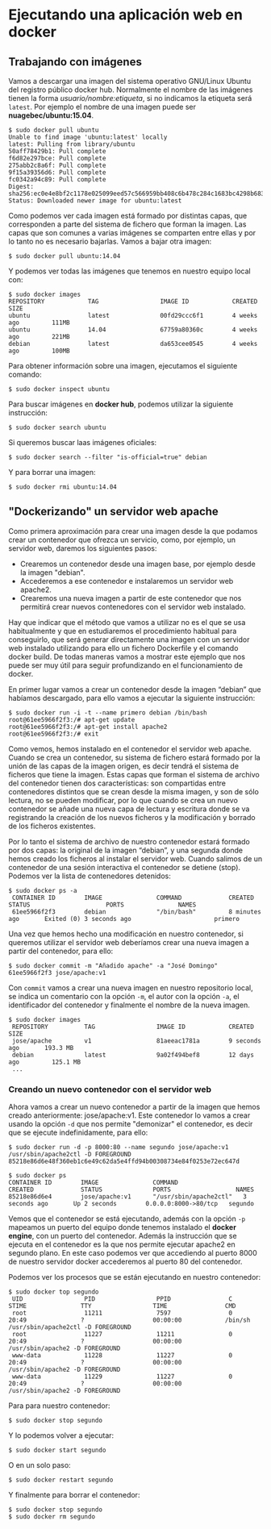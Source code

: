 # Ejecutando una aplicación web en docker

## Trabajando con imágenes

Vamos a descargar una imagen del sistema operativo GNU/Linux Ubuntu del registro público docker hub. Normalmente el nombre de las imágenes tienen la forma *usuario/nombre:etiqueta*, si no indicamos la etiqueta será `latest`. Por ejemplo el nombre de una imagen puede ser **nuagebec/ubuntu:15.04**.

	$ sudo docker pull ubuntu 
	Unable to find image 'ubuntu:latest' locally
	latest: Pulling from library/ubuntu
	50aff78429b1: Pull complete 
	f6d82e297bce: Pull complete 
	275abb2c8a6f: Pull complete 
	9f15a39356d6: Pull complete 
	fc0342a94c89: Pull complete 
	Digest: sha256:ec0e4e8bf2c1178e025099eed57c566959bb408c6b478c284c1683bc4298b683
	Status: Downloaded newer image for ubuntu:latest

Como podemos ver cada imagen está formado por distintas capas, que corresponden a parte del sistema de fichero que forman la imagen. Las capas que son comunes a varias imágenes se comparten entre ellas y por lo tanto no es necesario bajarlas. Vamos a bajar otra imagen:

	$ sudo docker pull ubuntu:14.04

Y podemos ver todas las imágenes que tenemos en nuestro equipo local con:

	$ sudo docker images
	REPOSITORY            TAG                 IMAGE ID            CREATED             SIZE
	ubuntu                latest              00fd29ccc6f1        4 weeks ago         111MB
	ubuntu                14.04               67759a80360c        4 weeks ago         221MB
	debian                latest              da653cee0545        4 weeks ago         100MB

Para obtener información sobre una imagen, ejecutamos el siguiente comando:

	$ sudo docker inspect ubuntu

Para buscar imágenes en **docker hub**, podemos utilizar la siguiente instrucción:

	$ sudo docker search ubuntu

Si queremos buscar laas imágenes oficiales:

	$ sudo docker search --filter "is-official=true" debian

Y para borrar una imagen:

	$ sudo docker rmi ubuntu:14.04

## "Dockerizando" un servidor web apache

Como primera aproximación para crear una imagen desde la que podamos crear un contenedor que ofrezca un servicio, como, por ejemplo, un servidor web, daremos los siguientes pasos:

* Crearemos un contenedor desde una imagen base, por ejemplo desde la imagen "debian".
* Accederemos a ese contenedor e instalaremos un servidor web apache2.
* Crearemos una nueva imagen a partir de este contenedor que nos permitirá crear nuevos contenedores con el servidor web instalado.

Hay que indicar que el método que vamos a utilizar no es el que se usa habitualmente y que en estudiaremos el procedimiento habitual para conseguirlo, que será generar directamente una imagen con un servidor web instalado utilizando para ello un fichero Dockerfile y el comando docker build. De todas maneras vamos a mostrar este ejemplo que nos puede ser muy útil para seguir profundizando en el funcionamiento de docker.

En primer lugar vamos a crear un contenedor desde la imagen “debian” que habíamos descargado, para ello vamos a ejecutar la siguiente instrucción:

	$ sudo docker run -i -t --name primero debian /bin/bash
	root@61ee5966f2f3:/# apt-get update
	root@61ee5966f2f3:/# apt-get install apache2
	root@61ee5966f2f3:/# exit

Como vemos, hemos instalado en el contenedor el servidor web apache. Cuando se crea un contenedor, su sistema de fichero estará formado por la unión de las capas de la imagen origen, es decir tendrá el sistema de ficheros que tiene la imagen. Estas capas que forman el sistema de archivo del contenedor tienen dos características: son compartidas entre contenedores distintos que se crean desde la misma imagen, y son de sólo lectura, no se pueden modificar, por lo que cuando se crea un nuevo contenedor se añade una nueva capa de lectura y escritura donde se va registrando la creación de los nuevos ficheros y la modificación y borrado de los ficheros existentes.

Por lo tanto el sistema de archivo de nuestro contenedor estará formado por dos capas: la original de la imagen “debian”, y una segunda donde hemos creado los ficheros al instalar el servidor web. Cuando salimos de un contenedor de una sesión interactiva el contenedor se detiene (stop). Podemos ver la lista de contenedores detenidos:

	$ sudo docker ps -a
	 CONTAINER ID        IMAGE               COMMAND             CREATED             STATUS                     PORTS               NAMES
	 61ee5966f2f3        debian              "/bin/bash"         8 minutes ago       Exited (0) 3 seconds ago                       primero

Una vez que hemos hecho una modificación en nuestro contenedor, si queremos utilizar el servidor web deberíamos crear una nueva imagen a partir del contenedor, para ello:

	$ sudo docker commit -m "Añadido apache" -a "José Domingo" 61ee5966f2f3 jose/apache:v1

Con `commit` vamos a crear una nueva imagen en nuestro repositorio local, se indica un comentario con la opción `-m`, el autor con la opción `-a`, el identificador del contenedor y finalmente el nombre de la nueva imagen.

	$ sudo docker images
	 REPOSITORY          TAG                 IMAGE ID            CREATED             SIZE
	 jose/apache         v1                  81aeeac1781a        9 seconds ago       193.3 MB
	 debian              latest              9a02f494bef8        12 days ago         125.1 MB
	 ...

### Creando un nuevo contenedor con el servidor web

Ahora vamos a crear un nuevo contenedor a partir de la imagen que hemos creado anteriormente: jose/apache:v1. Este contenedor lo vamos a crear usando la opción `-d` que nos permite "demonizar" el contenedor, es decir que se ejecute indefinidamente, para ello:

	$ sudo docker run -d -p 8000:80 --name segundo jose/apache:v1 /usr/sbin/apache2ctl -D FOREGROUND
 	85218e86d6e48f360eb1c6e49c62da5e4ffd94b00308734e84f0253e72ec647d

	$ sudo docker ps
 	CONTAINER ID        IMAGE               COMMAND                  CREATED             STATUS              PORTS                  NAMES
 	85218e86d6e4        jose/apache:v1      "/usr/sbin/apache2ctl"   3 seconds ago       Up 2 seconds        0.0.0.0:8000->80/tcp   segundo

Vemos que el contenedor se está ejecutando, además con la opción `-p` mapeamos un puerto del equipo donde tenemos instalado el **docker engine**, con un puerto del contenedor. Además la instrucción que se ejecuta en el contenedor es la que nos permite ejecutar apache2 en segundo plano. En este caso podemos ver que accediendo al puerto 8000 de nuestro servidor docker accederemos al puerto 80 del contenedor.

Podemos ver los procesos que se están ejecutando en nuestro contenedor:

	$ sudo docker top segundo
	 UID                 PID                 PPID                C                   STIME               TTY                 TIME                CMD
	 root                11211               7597                0                   20:49               ?                   00:00:00            /bin/sh /usr/sbin/apache2ctl -D FOREGROUND
	 root                11227               11211               0                   20:49               ?                   00:00:00            /usr/sbin/apache2 -D FOREGROUND
	 www-data            11228               11227               0                   20:49               ?                   00:00:00            /usr/sbin/apache2 -D FOREGROUND
	 www-data            11229               11227               0                   20:49               ?                   00:00:00            /usr/sbin/apache2 -D FOREGROUND

Para para nuestro contenedor:

	$ sudo docker stop segundo

Y lo podemos volver a ejecutar:

	$ sudo docker start segundo

O en un solo paso:

	$ sudo docker restart segundo

Y finalmente para borrar el contenedor:

	$ sudo docker stop segundo
	$ sudo docker rm segundo